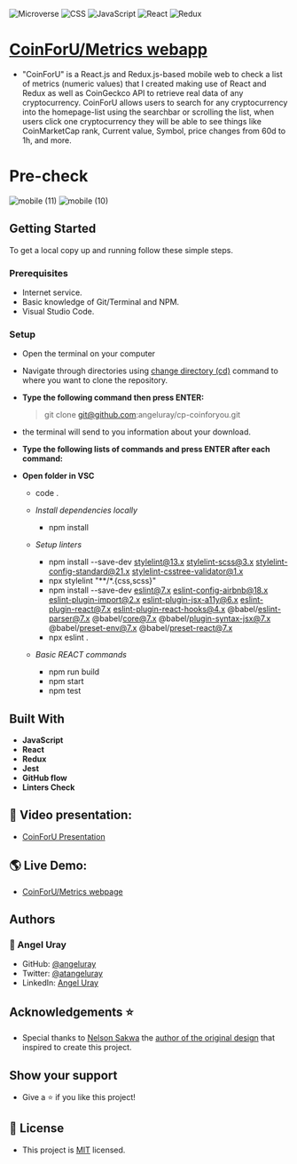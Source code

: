 ![Microverse](https://img.shields.io/badge/Microverse-blueviolet) ![CSS](https://img.shields.io/badge/-CSS-blue) ![JavaScript](https://img.shields.io/badge/-JavaScript-yellow) ![React](https://img.shields.io/badge/-React-blue) ![Redux](https://img.shields.io/badge/-React-purple)

# [CoinForU/Metrics webapp](https://github.com/microverseinc/curriculum-react-redux/blob/main/capstone/react_capstone.md)

- "CoinForU" is a React.js and Redux.js-based mobile web to check a list of metrics (numeric values) that I created making use of React and Redux as well as CoinGeckco API to retrieve real data of any cryptocurrency. CoinForU allows users to search for any cryptocurrency into the homepage-list using the searchbar or scrolling the list, when users click one cryptocurrency they will be able to see things like CoinMarketCap rank, Current value, Symbol, price changes from 60d to 1h, and more. 

# Pre-check

![mobile (11)](https://user-images.githubusercontent.com/97189760/224400113-26e77fe4-1b23-47f7-bd56-f9724f77282f.png)
![mobile (10)](https://user-images.githubusercontent.com/97189760/224399917-67aa1fb3-89ba-4399-87ef-70ec3ac24386.png)

## Getting Started
To get a local copy up and running follow these simple steps.

### Prerequisites

- Internet service.
- Basic knowledge of Git/Terminal and NPM.
- Visual Studio Code.

### Setup

- Open the terminal on your computer
- Navigate through directories using [change directory (cd)](https://www.howtogeek.com/659411/how-to-change-directories-in-command-prompt-on-windows-10) command to where you want to clone the repository.

- **Type the following command then press ENTER:**

  > git clone git@github.com:angeluray/cp-coinforyou.git

- the terminal will send to you information about your download.

- **Type the following lists of commands and press ENTER after each command:**

- **Open folder in VSC**
    - code .

  - *Install dependencies locally*  
    - npm install

  - *Setup linters*
    - npm install --save-dev stylelint@13.x stylelint-scss@3.x stylelint-config-standard@21.x stylelint-csstree-validator@1.x
    - npx stylelint "**/*.{css,scss}"
    - npm install --save-dev eslint@7.x eslint-config-airbnb@18.x eslint-plugin-import@2.x eslint-plugin-jsx-a11y@6.x eslint-plugin-react@7.x eslint-plugin-react-hooks@4.x @babel/eslint-parser@7.x @babel/core@7.x  @babel/plugin-syntax-jsx@7.x @babel/preset-env@7.x  @babel/preset-react@7.x
    - npx eslint .
  
  - *Basic REACT commands*
    - npm run build
    - npm start
    - npm test

## Built With

- **JavaScript**
- **React**
- **Redux**
- **Jest**
- **GitHub flow**
- **Linters Check**

## 👤 Video presentation:
- [CoinForU Presentation](https://youtu.be/8SMbNmggAqQ)

## 🌎 Live Demo:
- [CoinForU/Metrics webpage](https://tourmaline-kitsune-d693cd.netlify.app)

## Authors 

### 👤 Angel Uray
- GitHub: [@angeluray](https://github.com/angeluray)
- Twitter: [@atangeluray](https://twitter.com/atangeluray)
- LinkedIn: [Angel Uray](www.linkedin.com/in/angeluray-jobs)

## Acknowledgements ⭐️

- Special thanks to [Nelson Sakwa](https://www.behance.net/sakwadesignstudio) the [author of the original design](https://www.behance.net/gallery/31579789/Ballhead-App-(Free-PSDs)) that inspired to create this project.

## Show your support
- Give a ⭐️ if you like this project!

## 📝 License
- This project is [MIT](./LICENSE) licensed.
